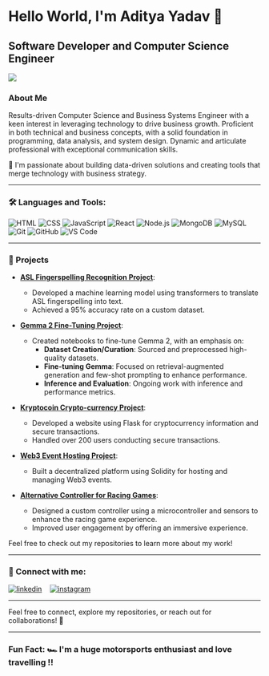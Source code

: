 # Hello World, I'm Aditya Yadav 👋 

## Software Developer and Computer Science Engineer

[![](https://openseauserdata.com/files/06bedfb3ed400da352159a4e4807645d.gif)](https://www.google.com/search?sca_esv=f9a00c0f19e6a508&rlz=1C1CHBF_enNZ865NZ865&sxsrf=ADLYWIIC3fIiwut8zN1XbO-f8_2r6x8UuA:1729282883622&q=futuristic+gif&uds=ADvngMjcH0KdF7qGWtwTBrP0nt7d7UNTEXOixqNTrLhjneAVuca0TjeROMWv_ilZAnvJ5vDlD-vn9cwg7RPftgG_WDRDGVjp9A93HBGt4S7BiExLrSRpYH0&udm=2&sa=X&ved=2ahUKEwiG0_nf4JiJAxWQT6QEHXUfGNwQkc0JegQICBAB&ictx=0&biw=1536&bih=776&dpr=1.25#vhid=rlEm7npQRoC1bM&vssid=mosaic)

### About Me

Results-driven Computer Science and Business Systems Engineer with a keen interest in leveraging technology to drive business growth. Proficient in both technical and business concepts, with a solid foundation in programming, data analysis, and system design. Dynamic and articulate professional with exceptional communication skills.

🚀 I'm passionate about building data-driven solutions and creating tools that merge technology with business strategy.

---

### 🛠️ Languages and Tools:

![HTML](https://img.shields.io/badge/-HTML-E34F26?style=flat&logo=html5&logoColor=white)
![CSS](https://img.shields.io/badge/-CSS-1572B6?style=flat&logo=css3&logoColor=white)
![JavaScript](https://img.shields.io/badge/-JavaScript-323330?style=flat&logo=javascript)
![React](https://img.shields.io/badge/-React-61DAFB?style=flat&logo=react&logoColor=black)
![Node.js](https://img.shields.io/badge/-Node.js-43853D?style=flat&logo=node.js&logoColor=white)
![MongoDB](https://img.shields.io/badge/-MongoDB-47A248?style=flat&logo=mongodb&logoColor=white)
![MySQL](https://img.shields.io/badge/-MySQL-4479A1?style=flat&logo=mysql&logoColor=white)
![Git](https://img.shields.io/badge/-Git-F05032?style=flat&logo=git&logoColor=white)
![GitHub](https://img.shields.io/badge/-GitHub-181717?style=flat&logo=github)
![VS Code](https://img.shields.io/badge/-VS_Code-007ACC?style=flat&logo=visual-studio-code&logoColor=white)

---

### 🚀 Projects

- **[ASL Fingerspelling Recognition Project](https://github.com/aditya-ydvv/ASL-Fingerspelling-Recognition-Project)**: 
  - Developed a machine learning model using transformers to translate ASL fingerspelling into text.
  - Achieved a 95% accuracy rate on a custom dataset.
  
- **[Gemma 2 Fine-Tuning Project](https://github.com/aditya-ydvv/gemma2_finetuning)**: 
  - Created notebooks to fine-tune Gemma 2, with an emphasis on:
    - **Dataset Creation/Curation**: Sourced and preprocessed high-quality datasets.
    - **Fine-tuning Gemma**: Focused on retrieval-augmented generation and few-shot prompting to enhance performance.
    - **Inference and Evaluation**: Ongoing work with inference and performance metrics.
    
- **[Kryptocoin Crypto-currency Project](https://github.com/aditya-ydvv/kryptocoin)**: 
  - Developed a website using Flask for cryptocurrency information and secure transactions.
  - Handled over 200 users conducting secure transactions.
  
- **[Web3 Event Hosting Project](https://github.com/aditya-ydvv/PartyUp)**: 
  - Built a decentralized platform using Solidity for hosting and managing Web3 events.
  
- **[Alternative Controller for Racing Games](https://github.com/aditya-ydvv/RacingGame-Simulator)**: 
  - Designed a custom controller using a microcontroller and sensors to enhance the racing game experience.
  - Improved user engagement by offering an immersive experience.

Feel free to check out my repositories to learn more about my work!

---

### 🤝 Connect with me:

[![linkedin](https://img.shields.io/badge/LinkedIn-Aditya%20Yadav-blue?style=flat&logo=linkedin)](https://www.linkedin.com/in/aditya-ydvv/)
&nbsp;&nbsp;
[![instagram](https://img.shields.io/badge/Instagram-aditya.ydvv-red?style=flat&logo=instagram)](https://www.instagram.com/aditya.ydvv/)

---

Feel free to connect, explore my repositories, or reach out for collaborations! 🌱 

---

### Fun Fact: 🏎️ I'm a huge motorsports enthusiast and love travelling !!
